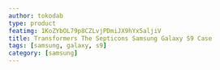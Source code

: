 ```yaml
---
author: tokodab
type: product
featimg: 1KoZYbOL79p8CZLvjPDmiJX9hYx5aljiV
title: Transformers The Septicons Samsung Galaxy S9 Case
tags: [samsung, galaxy, s9]
category: [samsung]
---
```

